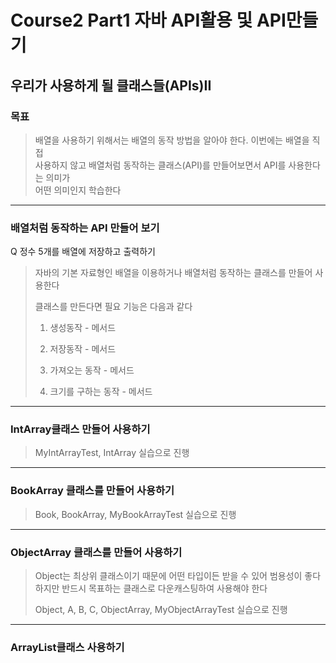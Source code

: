 # Course2 Part1 자바 API활용 및 API만들기   

## 우리가 사용하게 될 클래스들(APIs)II

### 목표
> 배열을 사용하기 위해서는 배열의 동작 방법을 알아야 한다. 이번에는 배열을 직접   
> 사용하지 않고 배열처럼 동작하는 클래스(API)를 만들어보면서 API를 사용한다는 의미가   
> 어떤 의미인지 학습한다
---

### 배열처럼 동작하는 API 만들어 보기
Q 정수 5개를 배열에 저장하고 출력하기

> 자바의 기본 자료형인 배열을 이용하거나 배열처럼 동작하는 클래스를 만들어 사용한다
> 
> 클래스를 만든다면 필요 기능은 다음과 같다   
> 1. 생성동작 - 메서드
> 
> 
> 2. 저장동작 - 메서드
> 
> 
> 3. 가져오는 동작 - 메서드
> 
> 
> 4. 크기를 구하는 동작 - 메서드

---

### IntArray클래스 만들어 사용하기

>MyIntArrayTest, IntArray 실습으로 진행

---

### BookArray 클래스를 만들어 사용하기
>Book, BookArray, MyBookArrayTest 실습으로 진행

---

### ObjectArray 클래스를 만들어 사용하기
> Object는 최상위 클래스이기 때문에 어떤 타입이든 받을 수 있어 범용성이 좋다   
> 하지만 반드시 목표하는 클래스로 다운캐스팅하여 사용해야 한다
> 
> Object, A, B, C, ObjectArray, MyObjectArrayTest 실습으로 진행

---

### ArrayList클래스 사용하기
